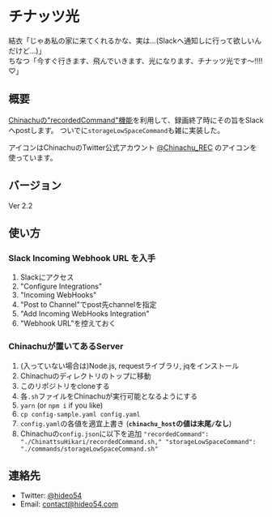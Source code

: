 # チナッツ光

結衣「じゃあ私の家に来てくれるかな、実は…(Slackへ通知しに行って欲しいんだけど…)」  
ちなつ「今すぐ行きます、飛んでいきます、光になります、チナッツ光です〜!!!!♡」

## 概要

[Chinachuの"recordedCommand"機能](https://github.com/Chinachu/Chinachu/wiki/Configuration-recordedCommand)を利用して、録画終了時にその旨をSlackへpostします。
ついでに`storageLowSpaceCommand`も雑に実装した。

アイコンはChinachuのTwitter公式アカウント  [@Chinachu_REC](https://twitter.com/Chinachu_REC) のアイコンを使っています。

## バージョン

Ver 2.2

## 使い方

### Slack Incoming Webhook URL を入手

1. Slackにアクセス
1. "Configure Integrations"
1. "Incoming WebHooks"
1. "Post to Channel"でpost先channelを指定
1. "Add Incoming WebHooks Integration"
1. "Webhook URL"を控えておく

### Chinachuが置いてあるServer

1. (入っていない場合は)Node.js, requestライブラリ, jqをインストール
1. Chinachuのディレクトリのトップに移動
1. このリポジトリをcloneする
1. 各`.sh`ファイルをChinachuが実行可能となるようにする
1. `yarn` (or `npm i` if you like)
1. `cp config-sample.yaml config.yaml`
1. `config.yaml`の各値を適宜上書き (**`chinachu_host`の値は末尾`/`なし**)
1. Chinachuの`config.json`に以下を追加
`"recordedCommand": "./ChinattsuHikari/recordedCommand.sh,"
"storageLowSpaceCommand": "./commands/storageLowSpaceCommand.sh"`

## 連絡先

* Twitter: [@hideo54](https://twitter.com/hideo54)
* Email: contact@hideo54.com
